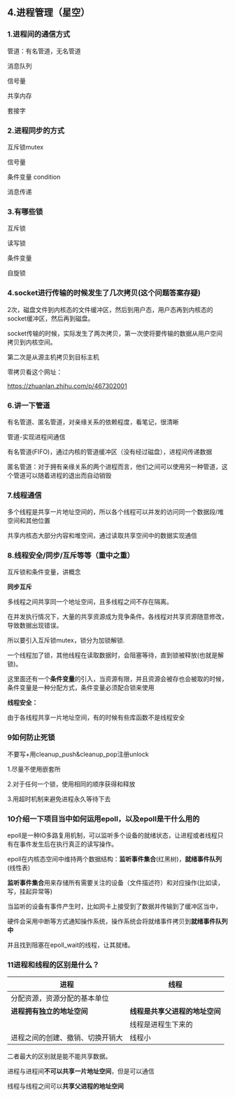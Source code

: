 ## 4.进程管理（星空）

### 1.进程间的通信方式

管道：有名管道，无名管道

消息队列

信号量

共享内存

套接字







### 2.进程同步的方式





互斥锁mutex

信号量

条件变量 condition

消息传递



### 3.有哪些锁

互斥锁

读写锁

条件变量

自旋锁



### 4.socket进行传输的时候发生了几次拷贝(这个问题答案存疑)

2次，磁盘文件到内核态的文件缓冲区，然后到用户态，用户态再到内核态的socket缓冲区，然后再到磁盘。

socket传输的时候，实际发生了两次拷贝，第一次使将要传输的数据从用户空间拷贝到内核空间。

第二次是从源主机拷贝到目标主机



零拷贝看这个网址：

<https://zhuanlan.zhihu.com/p/467302001>



### 6.讲一下管道

有名管道、匿名管道，对亲缘关系的依赖程度，看笔记，很清晰

管道-实现进程间通信

有名管道(FIFO)，通过内核的管道缓冲区（没有经过磁盘），进程间传递数据

匿名管道：对于拥有亲缘关系的两个进程而言，他们之间可以使用另一种管道，这个管道可以随着进程的退出而自动销毁





### 7.线程通信

多个线程是共享一片地址空间的，所以各个线程可以并发的访问同一个数据段/堆空间和其他位置

共享内核态大部分内容和堆空间，通过读取共享空间中的数据实现通信



### 8.线程安全/同步/互斥等等（重中之重）



互斥锁和条件变量，讲概念

**同步互斥**

多线程之间共享同一个地址空间，且多线程之间不存在隔离。

在并发执行情况下，大量的共享资源成为竞争条件。各线程对共享资源随意修改，导致数据出现错误。

所以要引入互斥锁mutex，锁分为加锁解锁.

一个线程加了锁，其他线程在读取数据时，会阻塞等待，直到锁被释放(也就是解锁)。

这里面还有一个**条件变量**的引入，当资源有限，并且资源会被存也会被取的时候，条件变量是一种分配方式，条件变量必须配合锁来使用

**线程安全：**

由于各线程共享一片地址空间，有的时候有些库函数不是线程安全





### 9如何防止死锁

不要写+用cleanup_push&cleanup_pop注册unlock

1.尽量不使用嵌套所

2.对于任何一个锁，使用相同的顺序获得和释放

3.用超时机制来避免进程永久等待下去



### 10介绍一下项目当中如何运用epoll，以及epoll是干什么用的

epoll是一种IO多路复用机制，可以监听多个设备的就绪状态，让进程或者线程只有在事件发生后在执行真正的读写操作。

epoll在内核态空间中维持两个数据结构：**监听事件集合**(红黑树)，**就绪事件队列**(线性表)

**监听事件集合**用来存储所有需要关注的设备（文件描述符）和对应操作(比如读，写，挂起异常等) 

当监听的设备有事件产生时，比如网卡上接受到了数据并传输到了缓冲区当中，

硬件会采用中断等方式通知操作系统，操作系统会将就绪事件拷贝到**就绪事件队列中**

并且找到阻塞在epoll_wait的线程，让其就绪。







### 11进程和线程的区别是什么？

| 进程                             | 线程                           |
| -------------------------------- | ------------------------------ |
| 分配资源，资源分配的基本单位     |                                |
| **进程拥有独立的地址空间**       | **线程是共享父进程的地址空间** |
|                                  | 线程是进程生下来的             |
| 进程之间的创建、撤销、切换开销大 | 线程小                         |

二者最大的区别就是能不能共享数据。

进程与进程间**不可以共享一片地址空间**，但是可以通信

线程与线程之间可以**共享父进程的地址空间**